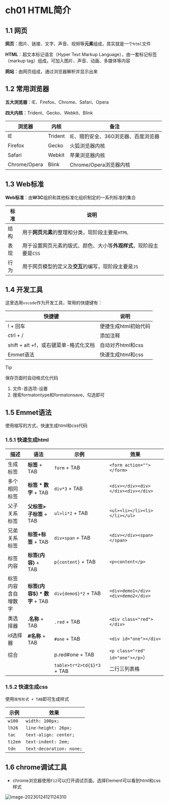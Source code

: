 # ch01 HTML简介

## 1.1 网页

**网页**：图片、链接、文字、声音、视频等**元素**组成，其实就是一个`html`文件

**HTML**：超文本标记语言（Hyper Text Markup Language），由一套标记标签（markup tag）组成。可加入图片、声音、动画、多媒体等内容

**网站**：由网页组成，通过浏览器解析并显示出来



## 1.2 常用浏览器

**五大浏览器**：IE、Firefox、Chrome、Safari、Opera

**四大内核**：Trident、Gecko、Webkit、Blink

| 浏览器       | 内核    | 备注                                |
| ------------ | ------- | ----------------------------------- |
| IE           | Trident | IE、猎豹安全、360浏览器、百度浏览器 |
| Firefox      | Gecko   | 火狐浏览器内核                      |
| Safari       | Webkit  | 苹果浏览器内核                      |
| Chrome/Opera | Blink   | Chrome/Opera浏览器内核              |



## 1.3 Web标准

**Web标准**：由**W3C**组织和其他标准化组织制定的一系列标准的集合

| 标准 | 说明                                                         |
| ---- | ------------------------------------------------------------ |
| 结构 | 用于**网页元素**的整理和分类，现阶段主要是`HTML`             |
| 表现 | 用于设置网页元素的版式、颜色、大小等**外观样式**，现阶段主要是`CSS` |
| 行为 | 用于网页模型的定义及**交互**的编写，现阶段主要是`JS`         |



## 1.4 开发工具

这里选用`vscode`作为开发工具，常用的快捷键有：

| 快捷键                                | 说明                 |
| ------------------------------------- | -------------------- |
| ! + 回车                              | 便捷生成html初始代码 |
| ctrl + /                              | 添加注释             |
| shift + alt +f，或右键菜单-格式化文档 | 自动对齐html和css    |
| Emmet语法                             | 快速生成html和css    |

> [!TIP]
>
> 保存页面时自动格式化代码
>
> 1. 文件-首选项-设置
> 2. 搜索formatontype和formatonsave，勾选即可

## 1.5 Emmet语法

使用缩写的方式，快速生成html和css代码

### 1.5.1 快速生成html

| 描述               | 语法                          | 示例                       | 效果                                |
| ------------------ | ----------------------------- | -------------------------- | ----------------------------------- |
| 生成标签           | **标签** + TAB                | `form` + TAB               | `<form action=""></form>`           |
| 多个相同标签       | **标签 \* 数字** + TAB        | `div*3` + TAB              | `<div></div><div></div><div></div>` |
| 父子关系标签       | **父标签>子标签** + TAB       | `ul>li*2` + TAB            | `<ul><li></li><li></li></ul>`       |
| 兄弟关系标签       | **标签+标签** + TAB           | `div+span` + TAB           | `<div></div><span></span>`          |
| 标签内容           | **标签{内容}** + TAB          | `p{content}` + TAB         | `<p>content</p>`                    |
| 标签内容含自增数字 | **标签{内容$} \* 数字** + TAB | `div{demo$}*2` + TAB       | `<div>demo1</div><div>demo2</div>`  |
| 类选择器           | **.名称** + TAB               | `.red` + TAB               | `<div class="red"></div>`           |
| id选择器           | **#名称** + TAB               | `#one` + TAB               | `<div id="one"></div>`              |
| 综合               |                               | p.red#one + TAB            | `<p class="red" id="one"></p>`）    |
|                    |                               | `table>tr*2>td{$}*3` + TAB | 二行三列表格                        |



### 1.5.2 快速生成css

使用`简写形式 + TAB`即可生成样式

| 示例    | 效果                     |
| ------- | ------------------------ |
| `w100`  | `width: 100px;`          |
| `lh26`  | `line-height: 26px;`     |
| `tac`   | `text-align: center;`    |
| `ti2em` | `text-indent: 2em;`      |
| `tdn`   | `text-decoration: none;` |



## 1.6 chrome调试工具

- chrome浏览器使用`F12`可以打开调试页面。选择Element可以看到html和css样式

![image-20230124121124310](https://cdn.docjerry.top/html/image-20230124121124310.png)



